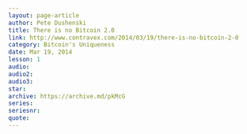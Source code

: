 ```yaml
---
layout: page-article
author: Pete Dushenski
title: There is no Bitcoin 2.0
link: http://www.contravex.com/2014/03/19/there-is-no-bitcoin-2-0
category: Bitcoin's Uniqueness
date: Mar 19, 2014
lesson: 1
audio: 
audio2: 
audio3: 
star: 
archive: https://archive.md/pkMcG
series: 
seriesnr: 
quote: 
---
```


